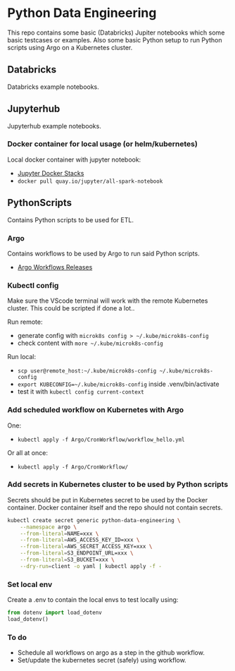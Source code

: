 # Python Data Engineering  

This repo contains some basic (Databricks) Jupiter notebooks which some basic testcases or examples. Also some basic Python setup to run Python scripts using Argo on a Kubernetes cluster.  

## Databricks  

Databricks example notebooks.  

## Jupyterhub  

Jupyterhub example notebooks.  

### Docker container for local usage (or helm/kubernetes)

Local docker container with jupyter notebook:

- [Jupyter Docker Stacks](https://jupyter-docker-stacks.readthedocs.io/en/latest/using/selecting.html)
- ```docker pull quay.io/jupyter/all-spark-notebook```

## PythonScripts

Contains Python scripts to be used for ETL.

### Argo

Contains workflows to be used by Argo to run said Python scripts. 

- [Argo Workflows Releases](https://github.com/argoproj/argo-workflows/releases/)

### Kubectl config

Make sure the VScode terminal will work with the remote Kubernetes cluster. This could be scripted if done a lot..  

Run remote:
- generate config with ```microk8s config > ~/.kube/microk8s-config``` 
- check content with ```more ~/.kube/microk8s-config```

Run local:
- ```scp user@remote_host:~/.kube/microk8s-config ~/.kube/microk8s-config```
- ```export KUBECONFIG=~/.kube/microk8s-config``` inside .venv/bin/activate
- test it with ```kubectl config current-context```

### Add scheduled workflow on Kubernetes with Argo

One:  

- ```kubectl apply -f Argo/CronWorkflow/workflow_hello.yml```

Or all at once:

- ```kubectl apply -f Argo/CronWorkflow/```

### Add secrets in Kubernetes cluster to be used by Python scripts

Secrets should be put in Kubernetes secret to be used by the Docker container. Docker container itself and the repo should not contain secrets.  

```bash
kubectl create secret generic python-data-engineering \
    --namespace argo \
    --from-literal=NAME=xxx \
    --from-literal=AWS_ACCESS_KEY_ID=xxx \
    --from-literal=AWS_SECRET_ACCESS_KEY=xxx \
    --from-literal=S3_ENDPOINT_URL=xxx \
    --from-literal=S3_BUCKET=xxx \
    --dry-run=client -o yaml | kubectl apply -f -
```

### Set local env

Create a .env to contain the local envs to test locally using:

```python
from dotenv import load_dotenv
load_dotenv()
```

### To do

- Schedule all workflows on argo as a step in the github workflow.  
- Set/update the kubernetes secret (safely) using workflow.  
